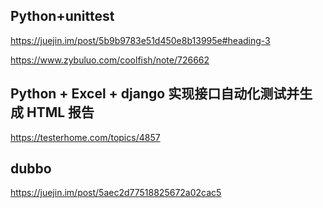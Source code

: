 ## Python+unittest

https://juejin.im/post/5b9b9783e51d450e8b13995e#heading-3

https://www.zybuluo.com/coolfish/note/726662

## Python + Excel + django 实现接口自动化测试并生成 HTML 报告 

https://testerhome.com/topics/4857

## dubbo

https://juejin.im/post/5aec2d77518825672a02cac5